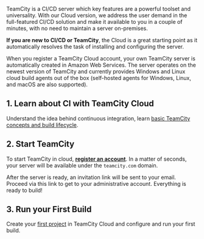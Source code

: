 [//]: # (title: Getting Started with TeamCity Cloud)
[//]: # (auxiliary-id: Getting Started with TeamCity Cloud)

TeamCity is a CI/CD server which key features are a powerful toolset and universality. With our Cloud version, we address the user demand in the full-featured CI/CD solution and make it available to you in a couple of minutes, with no need to maintain a server on-premises.

__If you are new to CI/CD or TeamCity__, the Cloud is a great starting point as it automatically resolves the task of installing and configuring the server.

When you register a TeamCity Cloud account, your own TeamCity server is automatically created in Amazon Web Services. The server operates on the newest version of TeamCity and currently provides Windows and Linux cloud build agents out of the box (self-hosted agents for Windows, Linux, and macOS are also supported).

## 1. Learn about CI with TeamCity Cloud

Understand the idea behind continuous integration, learn [basic TeamCity concepts and build lifecycle](continuous-integration-with-teamcity.md).

## 2. Start TeamCity

To start TeamCity in cloud, __[register an account](https://www.jetbrains.com/teamcity/cloud/)__. In a matter of seconds, your server will be available under the `teamcity.com` domain.

After the server is ready, an invitation link will be sent to your email. Proceed via this link to get to your administrative account. Everything is ready to build!

## 3. Run your First Build

Create your [first project](configure-and-run-your-first-build.md) in TeamCity Cloud and configure and run your first build.